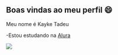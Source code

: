 ## Boas vindas ao meu perfil 😄

Meu nome é Kayke Tadeu

-Estou estudando na [Alura](https://www.alura.com.br)

![](https://media.tenor.com/3WUYR2Iq8YQAAAAi/one-piece-pixel.gif)

